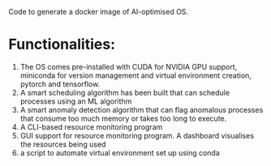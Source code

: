 Code to generate a docker image of AI-optimised OS.

# Functionalities:
1. The OS comes pre-installed with CUDA for NVIDIA GPU support, miniconda for version management and virtual environment creation, pytorch and tensorflow.
2. A smart scheduling algorithm has been built that can schedule processes using an ML algorithm
3. A smart anomaly detection algorithm that can flag anomalous processes that consume too much memory or takes too long to execute.
4. A CLI-based resource monitoring program
5. GUI support for resource monitoring program. A dashboard visualises the resources being used
6. a script to automate virtual environment set up using conda